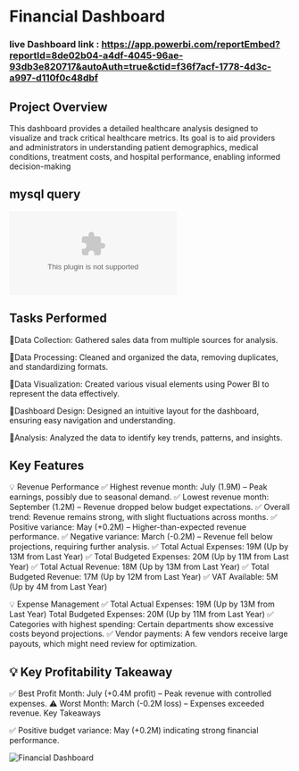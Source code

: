 # Financial Dashboard
### live Dashboard link : https://app.powerbi.com/reportEmbed?reportId=8de02b04-a4df-4045-96ae-93db3e820717&autoAuth=true&ctid=f36f7acf-1778-4d3c-a997-d110f0c48dbf

## Project Overview
 
This dashboard provides a detailed healthcare analysis designed to visualize and track critical healthcare metrics. Its goal is to aid providers and administrators in understanding patient demographics, medical conditions, treatment costs, and hospital performance, enabling informed decision-making
## mysql query
![mysql](https://github.com/Haruharun/Healthcare/blob/3f5b4aa0a011d2773a6fadc5314d7f16bbcab6f4/health%20queries.docx)

## Tasks Performed

 🔺Data Collection: Gathered sales data from multiple sources for analysis.

 🔺Data Processing: Cleaned and organized the data, removing duplicates, and standardizing formats.

 🔺Data Visualization: Created various visual elements using Power BI to represent the data effectively.

 🔺Dashboard Design: Designed an intuitive layout for the dashboard, ensuring easy navigation and understanding.

 🔺Analysis: Analyzed the data to identify key trends, patterns, and insights.

## Key Features
 💡 Revenue Performance
✅ Highest revenue month: July (1.9M) – Peak earnings, possibly due to seasonal demand.
✅ Lowest revenue month: September (1.2M) – Revenue dropped below budget expectations.
✅ Overall trend: Revenue remains strong, with slight fluctuations across months.
✅ Positive variance: May (+0.2M) – Higher-than-expected revenue performance.
✅ Negative variance: March (-0.2M) – Revenue fell below projections, requiring further analysis.
✅ Total Actual Expenses: 19M (Up by 13M from Last Year)
✅ Total Budgeted Expenses: 20M (Up by 11M from Last Year)
✅ Total Actual Revenue: 18M (Up by 13M from Last Year)
✅ Total Budgeted Revenue: 17M (Up by 12M from Last Year)
✅ VAT Available: 5M (Up by 4M from Last Year)

💡 Expense Management
✅ Total Actual Expenses: 19M (Up by 13M from Last Year)
Total Budgeted Expenses: 20M (Up by 11M from Last Year)
✅ Categories with highest spending: Certain departments show excessive costs beyond projections.
✅ Vendor payments: A few vendors receive large payouts, which might need review for optimization.




## 💡 Key Profitability Takeaway
✅ Best Profit Month: July (+0.4M profit) – Peak revenue with controlled expenses.
 ⚠️ Worst Month: March (-0.2M loss) – Expenses exceeded revenue.
Key Takeaways

✅ Positive budget variance: May (+0.2M) indicating strong financial performance.



 

![Financial Dashboard](https://github.com/Haruharun/onyx-financial-dataset-challenge/blob/f3aa2417a541246c3b7abb0d432aadace9a12c69/Dashboard%20overview.png)
